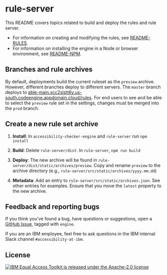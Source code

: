 # rule-server

This README covers topics related to build and deploy the rules and rule server.

- For information on creating and modifying the rules, see [README-RULES](../accessibility-checker-engine/README-RULES.md).
- For information on installing the engine in a Node or browser environment, see [README-NPM](../accessibility-checker-engine/README-NPM.md).

## Branches and rule archives

By default, deployments build the current ruleset as the `preview` archive.
However, different branches deploy to different servers.
The `master` branch deploys to [able-main.xcc2slstt6y.us-south.codeengine.appdomain.cloud/rules](https://able-main.xcc2slstt6y.us-south.codeengine.appdomain.cloud/rules).
For end users to see and be able to select the `preview` rule set in the settings, changes must be merged into the `prod` branch.

## Create a new rule set archive

1. **Install**: In `accessibility-checker-engine` and `rule-server` run `npm install`

1. **Build**: Delete `rule-server/dist`. In `rule-server`, `npm run build`

1. **Deploy**: The new archive will be found in `rule-server/dist/static/archives/preview`. Copy and rename `preview` to the archive directory (e.g., `rule-server/src/static/archives/yyyy.mm.dd`)

1. **Metadata**: Add an entry to `rule-server/src/static/archives.json`. See other entries for examples. Ensure that you move the `latest` property to the new archive.

## Feedback and reporting bugs

If you think you've found a bug, have questions or suggestions, open a [GitHub Issue](https://github.com/IBMa/equal-access/issues?q=is%3Aopen+is%3Aissue+label%3Aengine), tagged with `engine`.

If you are an IBM employee, feel free to ask questions in the IBM internal Slack channel `#accessibility-at-ibm`.

## License

[![IBM Equal Access Toolkit is released under the Apache-2.0 license](https://img.shields.io/badge/license-Apache--2.0-blue.svg)](./LICENSE)
